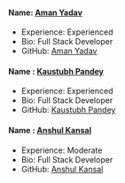 #### Name: [Aman Yadav](https://github.com/amanyadav89)

- Experience: Experienced
- Bio: Full Stack Developer
- GitHub: [Aman Yadav](https://github.com/amanyadav89)


#### Name : [Kaustubh Pandey](https://github.com/Kaustubh-2003)

- Experience: Experienced
- Bio: Full Stack Developer
- GitHub: [Kaustubh Pandey](https://github.com/Kaustubh-2003)

#### Name : [Anshul Kansal](https://github.com/anshulkansal04)

- Experience: Moderate
- Bio: Full Stack Developer
- GitHub: [Anshul Kansal](https://github.com/anshulkansal04)